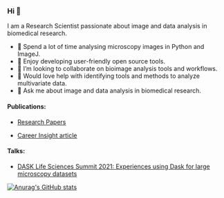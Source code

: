 ### Hi 👋

I am a Research Scientist passionate about image and data analysis in biomedical research. 

- 🔭 Spend a lot of time analysing microscopy images in Python and ImageJ.
- :wrench: Enjoy developing user-friendly open source tools.
- 👯 I’m looking to collaborate on bioimage analysis tools and workflows.
- 🤔 Would love help with identifying tools and methods to analyze multivariate data.
- 💬 Ask me about image and data analysis in biomedical research.

#### Publications:

* [Research Papers](https://scholar.google.com.au/citations?user=knnxOSUAAAAJ&hl=en)

* [Career Insight article](https://focalplane.biologists.com/2020/07/03/career-insight-bioimage-analysis/)

#### Talks:
* [DASK Life Sciences Summit 2021: Experiences using Dask for large microscopy datasets](https://www.youtube.com/watch?v=61p_pzL62Gs)


[![Anurag's GitHub stats](https://github-readme-stats.vercel.app/api?username=pr4deepr)](https://github.com/anuraghazra/github-readme-stats)



<!--
**pr4deepr/pr4deepr** is a ✨ _special_ ✨ repository because its `README.md` (this file) appears on your GitHub profile.

Here are some ideas to get you started:

- 🔭 I’m currently working on ...
- 🌱 I’m currently learning ...
- 👯 I’m looking to collaborate on ...
- 🤔 I’m looking for help with ...
- 💬 Ask me about ...
- 📫 How to reach me: ...
- 😄 Pronouns: ...
- ⚡ Fun fact: ...
-->
